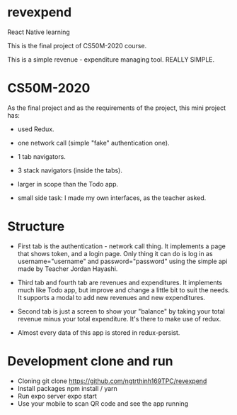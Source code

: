 <!-- @format -->

# revexpend

React Native learning

This is the final project of CS50M-2020 course.

This is a simple revenue - expenditure managing tool. REALLY SIMPLE.

# CS50M-2020

As the final project and as the requirements of the project, this mini project has:

- used Redux.
- one network call (simple "fake" authentication one).
- 1 tab navigators.
- 3 stack navigators (inside the tabs).
- larger in scope than the Todo app.

- small side task: I made my own interfaces, as the teacher asked.

# Structure

- First tab is the authentication - network call thing. It implements a page that shows token, and a login page. Only thing it can do is log in as username="username" and password="password" using the simple api made by Teacher Jordan Hayashi.

- Third tab and fourth tab are revenues and expenditures. It implements much like Todo app, but improve and change a little bit to suit the needs. It supports a modal to add new revenues and new expenditures.

- Second tab is just a screen to show your "balance" by taking your total revenue minus your total expenditure. It's there to make use of redux.

- Almost every data of this app is stored in redux-persist.

# Development clone and run

- Cloning
  git clone https://github.com/ngtrthinh169TPC/revexpend
- Install packages
  npm install / yarn
- Run expo server
  expo start
- Use your mobile to scan QR code and see the app running
